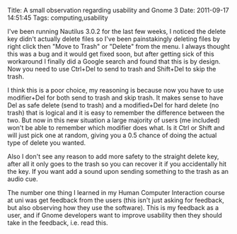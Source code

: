 Title: A small observation regarding usability and Gnome 3
Date: 2011-09-17 14:51:45
Tags: computing,usability

I've been running Nautilus 3.0.2 for the last few weeks, I noticed the delete key didn't actually delete files so I've been painstakingly deleting files by right click then "Move to Trash" or "Delete" from the menu. I always thought this was a bug and it would get fixed soon, but after getting sick of this workaround I finally did a Google search and found that this is by design. Now you need to use Ctrl+Del to send to trash and Shift+Del to skip the trash.

I think this is a poor choice, my reasoning is because now you have to use modifier+Del for both send to trash and skip trash. It makes sense to have Del as safe delete (send to trash) and a modified+Del for hard delete (no trash) that is logical and it is easy to remember the difference between the two. But now in this new situation a large majority of users (me included) won't be able to remember which modifier does what. Is it Ctrl or Shift and will just pick one at random, giving you a 0.5 chance of doing the actual type of delete you wanted.

Also I don't see any reason to add more safety to the straight delete key, after all it only goes to the trash so you can recover it if you accidentally hit the key. If you want add a sound upon sending something to the trash as an audio cue.

The number one thing I learned in my Human Computer Interaction course at uni was get feedback from the users (this isn't just asking for feedback, but also observing how they use the software). This is my feedback as a user, and if Gnome developers want to improve usability then they should take in the feedback, i.e. read this.
